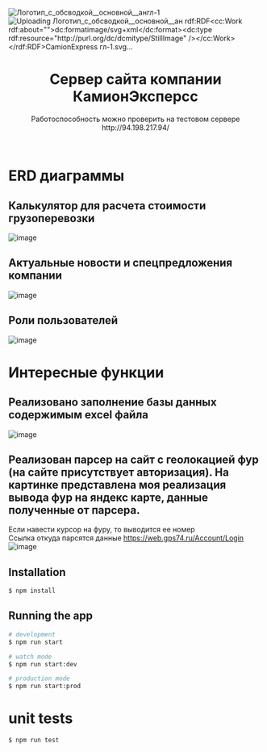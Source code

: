 ![Логотип_с_обсводкой__основной__англ-_1_](https://github.com/yonardr/camion-express-back/assets/78346001/154a5f00-843b-413a-a749-e334381c98ff)
![Uploading Логотип_с_обсводкой__основной__ан<?xml version="1.0" encoding="UTF-8" standalone="no"?>
<svg
   xmlns:dc="http://purl.org/dc/elements/1.1/"
   xmlns:cc="http://creativecommons.org/ns#"
   xmlns:rdf="http://www.w3.org/1999/02/22-rdf-syntax-ns#"
   xmlns:svg="http://www.w3.org/2000/svg"
   xmlns="http://www.w3.org/2000/svg"
   viewBox="0 0 1122.52 793.70135"
   height="393.70135"
   width="522.52"
   xml:space="preserve"
   id="svg2"
   version="1.1"><metadata
     id="metadata8"><rdf:RDF><cc:Work
         rdf:about=""><dc:format>image/svg+xml</dc:format><dc:type
           rdf:resource="http://purl.org/dc/dcmitype/StillImage" /></cc:Work></rdf:RDF></metadata><defs
     id="defs6"><linearGradient
       id="linearGradient46"
       spreadMethod="pad"
       gradientTransform="matrix(128.48104,-253.50132,-253.50132,-128.48104,85.291488,429.1047)"
       gradientUnits="userSpaceOnUse"
       y2="0"
       x2="1"
       y1="0"
       x1="0"><stop
         id="stop24"
         offset="0"
         style="stop-opacity:1;stop-color:#bcaf3c" /><stop
         id="stop26"
         offset="0.051388"
         style="stop-opacity:1;stop-color:#f17818" /><stop
         id="stop28"
         offset="0.255773"
         style="stop-opacity:1;stop-color:#f17818" /><stop
         id="stop30"
         offset="0.29676438"
         style="stop-opacity:1;stop-color:#f25b1c" /><stop
         id="stop32"
         offset="0.459799"
         style="stop-opacity:1;stop-color:#f25b1c" /><stop
         id="stop34"
         offset="0.49870873"
         style="stop-opacity:1;stop-color:#cf3d28" /><stop
         id="stop36"
         offset="0.653464"
         style="stop-opacity:1;stop-color:#cf3d28" /><stop
         id="stop38"
         offset="0.7843737"
         style="stop-opacity:1;stop-color:#cf3d28" /><stop
         id="stop40"
         offset="0.817288"
         style="stop-opacity:1;stop-color:#b61f29" /><stop
         id="stop42"
         offset="0.96329087"
         style="stop-opacity:1;stop-color:#b61f29" /><stop
         id="stop44"
         offset="1"
         style="stop-opacity:1;stop-color:#67222e" /></linearGradient><linearGradient
       id="linearGradient84"
       spreadMethod="pad"
       gradientTransform="matrix(128.48104,-253.50132,-253.50132,-128.48104,66.5684,419.61536)"
       gradientUnits="userSpaceOnUse"
       y2="0"
       x2="1"
       y1="0"
       x1="0"><stop
         id="stop62"
         offset="0"
         style="stop-opacity:1;stop-color:#bcaf3c" /><stop
         id="stop64"
         offset="0.051388"
         style="stop-opacity:1;stop-color:#f17818" /><stop
         id="stop66"
         offset="0.255773"
         style="stop-opacity:1;stop-color:#f17818" /><stop
         id="stop68"
         offset="0.29676438"
         style="stop-opacity:1;stop-color:#f25b1c" /><stop
         id="stop70"
         offset="0.459799"
         style="stop-opacity:1;stop-color:#f25b1c" /><stop
         id="stop72"
         offset="0.49870873"
         style="stop-opacity:1;stop-color:#cf3d28" /><stop
         id="stop74"
         offset="0.653464"
         style="stop-opacity:1;stop-color:#cf3d28" /><stop
         id="stop76"
         offset="0.7843737"
         style="stop-opacity:1;stop-color:#cf3d28" /><stop
         id="stop78"
         offset="0.817288"
         style="stop-opacity:1;stop-color:#b61f29" /><stop
         id="stop80"
         offset="0.96329087"
         style="stop-opacity:1;stop-color:#b61f29" /><stop
         id="stop82"
         offset="1"
         style="stop-opacity:1;stop-color:#67222e" /></linearGradient><linearGradient
       id="linearGradient122"
       spreadMethod="pad"
       gradientTransform="matrix(56.751427,-111.97419,-111.97419,-56.751427,170.31506,472.19686)"
       gradientUnits="userSpaceOnUse"
       y2="0"
       x2="1"
       y1="0"
       x1="0"><stop
         id="stop100"
         offset="0"
         style="stop-opacity:1;stop-color:#bcaf3c" /><stop
         id="stop102"
         offset="0.051388"
         style="stop-opacity:1;stop-color:#f17818" /><stop
         id="stop104"
         offset="0.255773"
         style="stop-opacity:1;stop-color:#f17818" /><stop
         id="stop106"
         offset="0.29676438"
         style="stop-opacity:1;stop-color:#f25b1c" /><stop
         id="stop108"
         offset="0.459799"
         style="stop-opacity:1;stop-color:#f25b1c" /><stop
         id="stop110"
         offset="0.49870873"
         style="stop-opacity:1;stop-color:#cf3d28" /><stop
         id="stop112"
         offset="0.653464"
         style="stop-opacity:1;stop-color:#cf3d28" /><stop
         id="stop114"
         offset="0.7843737"
         style="stop-opacity:1;stop-color:#cf3d28" /><stop
         id="stop116"
         offset="0.817288"
         style="stop-opacity:1;stop-color:#b61f29" /><stop
         id="stop118"
         offset="0.96329087"
         style="stop-opacity:1;stop-color:#b61f29" /><stop
         id="stop120"
         offset="1"
         style="stop-opacity:1;stop-color:#67222e" /></linearGradient><linearGradient
       id="linearGradient160"
       spreadMethod="pad"
       gradientTransform="matrix(128.48104,-253.50132,-253.50132,-128.48104,170.29511,472.18674)"
       gradientUnits="userSpaceOnUse"
       y2="0"
       x2="1"
       y1="0"
       x1="0"><stop
         id="stop138"
         offset="0"
         style="stop-opacity:1;stop-color:#bcaf3c" /><stop
         id="stop140"
         offset="0.051388"
         style="stop-opacity:1;stop-color:#f17818" /><stop
         id="stop142"
         offset="0.255773"
         style="stop-opacity:1;stop-color:#f17818" /><stop
         id="stop144"
         offset="0.29676438"
         style="stop-opacity:1;stop-color:#f25b1c" /><stop
         id="stop146"
         offset="0.459799"
         style="stop-opacity:1;stop-color:#f25b1c" /><stop
         id="stop148"
         offset="0.49870873"
         style="stop-opacity:1;stop-color:#cf3d28" /><stop
         id="stop150"
         offset="0.653464"
         style="stop-opacity:1;stop-color:#cf3d28" /><stop
         id="stop152"
         offset="0.7843737"
         style="stop-opacity:1;stop-color:#cf3d28" /><stop
         id="stop154"
         offset="0.817288"
         style="stop-opacity:1;stop-color:#b61f29" /><stop
         id="stop156"
         offset="0.96329087"
         style="stop-opacity:1;stop-color:#b61f29" /><stop
         id="stop158"
         offset="1"
         style="stop-opacity:1;stop-color:#67222e" /></linearGradient><linearGradient
       id="linearGradient198"
       spreadMethod="pad"
       gradientTransform="matrix(128.48104,-253.50132,-253.50132,-128.48104,170.18008,472.12844)"
       gradientUnits="userSpaceOnUse"
       y2="0"
       x2="1"
       y1="0"
       x1="0"><stop
         id="stop176"
         offset="0"
         style="stop-opacity:1;stop-color:#bcaf3c" /><stop
         id="stop178"
         offset="0.051388"
         style="stop-opacity:1;stop-color:#f17818" /><stop
         id="stop180"
         offset="0.255773"
         style="stop-opacity:1;stop-color:#f17818" /><stop
         id="stop182"
         offset="0.29676438"
         style="stop-opacity:1;stop-color:#f25b1c" /><stop
         id="stop184"
         offset="0.459799"
         style="stop-opacity:1;stop-color:#f25b1c" /><stop
         id="stop186"
         offset="0.49870873"
         style="stop-opacity:1;stop-color:#cf3d28" /><stop
         id="stop188"
         offset="0.653464"
         style="stop-opacity:1;stop-color:#cf3d28" /><stop
         id="stop190"
         offset="0.7843737"
         style="stop-opacity:1;stop-color:#cf3d28" /><stop
         id="stop192"
         offset="0.817288"
         style="stop-opacity:1;stop-color:#b61f29" /><stop
         id="stop194"
         offset="0.96329087"
         style="stop-opacity:1;stop-color:#b61f29" /><stop
         id="stop196"
         offset="1"
         style="stop-opacity:1;stop-color:#67222e" /></linearGradient><linearGradient
       id="linearGradient236"
       spreadMethod="pad"
       gradientTransform="matrix(128.48104,-253.50132,-253.50132,-128.48104,170.11295,472.09441)"
       gradientUnits="userSpaceOnUse"
       y2="0"
       x2="1"
       y1="0"
       x1="0"><stop
         id="stop214"
         offset="0"
         style="stop-opacity:1;stop-color:#bcaf3c" /><stop
         id="stop216"
         offset="0.051388"
         style="stop-opacity:1;stop-color:#f17818" /><stop
         id="stop218"
         offset="0.255773"
         style="stop-opacity:1;stop-color:#f17818" /><stop
         id="stop220"
         offset="0.29676438"
         style="stop-opacity:1;stop-color:#f25b1c" /><stop
         id="stop222"
         offset="0.459799"
         style="stop-opacity:1;stop-color:#f25b1c" /><stop
         id="stop224"
         offset="0.49870873"
         style="stop-opacity:1;stop-color:#cf3d28" /><stop
         id="stop226"
         offset="0.653464"
         style="stop-opacity:1;stop-color:#cf3d28" /><stop
         id="stop228"
         offset="0.7843737"
         style="stop-opacity:1;stop-color:#cf3d28" /><stop
         id="stop230"
         offset="0.817288"
         style="stop-opacity:1;stop-color:#b61f29" /><stop
         id="stop232"
         offset="0.96329087"
         style="stop-opacity:1;stop-color:#b61f29" /><stop
         id="stop234"
         offset="1"
         style="stop-opacity:1;stop-color:#67222e" /></linearGradient><linearGradient
       id="linearGradient274"
       spreadMethod="pad"
       gradientTransform="matrix(128.48104,-253.50132,-253.50132,-128.48104,170.0734,472.07437)"
       gradientUnits="userSpaceOnUse"
       y2="0"
       x2="1"
       y1="0"
       x1="0"><stop
         id="stop252"
         offset="0"
         style="stop-opacity:1;stop-color:#bcaf3c" /><stop
         id="stop254"
         offset="0.051388"
         style="stop-opacity:1;stop-color:#f17818" /><stop
         id="stop256"
         offset="0.255773"
         style="stop-opacity:1;stop-color:#f17818" /><stop
         id="stop258"
         offset="0.29676438"
         style="stop-opacity:1;stop-color:#f25b1c" /><stop
         id="stop260"
         offset="0.459799"
         style="stop-opacity:1;stop-color:#f25b1c" /><stop
         id="stop262"
         offset="0.49870873"
         style="stop-opacity:1;stop-color:#cf3d28" /><stop
         id="stop264"
         offset="0.653464"
         style="stop-opacity:1;stop-color:#cf3d28" /><stop
         id="stop266"
         offset="0.7843737"
         style="stop-opacity:1;stop-color:#cf3d28" /><stop
         id="stop268"
         offset="0.817288"
         style="stop-opacity:1;stop-color:#b61f29" /><stop
         id="stop270"
         offset="0.96329087"
         style="stop-opacity:1;stop-color:#b61f29" /><stop
         id="stop272"
         offset="1"
         style="stop-opacity:1;stop-color:#67222e" /></linearGradient><linearGradient
       id="linearGradient312"
       spreadMethod="pad"
       gradientTransform="matrix(128.48104,-253.50132,-253.50132,-128.48104,139.14859,456.40087)"
       gradientUnits="userSpaceOnUse"
       y2="0"
       x2="1"
       y1="0"
       x1="0"><stop
         id="stop290"
         offset="0"
         style="stop-opacity:1;stop-color:#bcaf3c" /><stop
         id="stop292"
         offset="0.051388"
         style="stop-opacity:1;stop-color:#f17818" /><stop
         id="stop294"
         offset="0.255773"
         style="stop-opacity:1;stop-color:#f17818" /><stop
         id="stop296"
         offset="0.29676438"
         style="stop-opacity:1;stop-color:#f25b1c" /><stop
         id="stop298"
         offset="0.459799"
         style="stop-opacity:1;stop-color:#f25b1c" /><stop
         id="stop300"
         offset="0.49870873"
         style="stop-opacity:1;stop-color:#cf3d28" /><stop
         id="stop302"
         offset="0.653464"
         style="stop-opacity:1;stop-color:#cf3d28" /><stop
         id="stop304"
         offset="0.7843737"
         style="stop-opacity:1;stop-color:#cf3d28" /><stop
         id="stop306"
         offset="0.817288"
         style="stop-opacity:1;stop-color:#b61f29" /><stop
         id="stop308"
         offset="0.96329087"
         style="stop-opacity:1;stop-color:#b61f29" /><stop
         id="stop310"
         offset="1"
         style="stop-opacity:1;stop-color:#67222e" /></linearGradient><linearGradient
       id="linearGradient350"
       spreadMethod="pad"
       gradientTransform="matrix(128.48104,-253.50132,-253.50132,-128.48104,68.882218,420.78804)"
       gradientUnits="userSpaceOnUse"
       y2="0"
       x2="1"
       y1="0"
       x1="0"><stop
         id="stop328"
         offset="0"
         style="stop-opacity:1;stop-color:#bcaf3c" /><stop
         id="stop330"
         offset="0.051388"
         style="stop-opacity:1;stop-color:#f17818" /><stop
         id="stop332"
         offset="0.255773"
         style="stop-opacity:1;stop-color:#f17818" /><stop
         id="stop334"
         offset="0.29676438"
         style="stop-opacity:1;stop-color:#f25b1c" /><stop
         id="stop336"
         offset="0.459799"
         style="stop-opacity:1;stop-color:#f25b1c" /><stop
         id="stop338"
         offset="0.49870873"
         style="stop-opacity:1;stop-color:#cf3d28" /><stop
         id="stop340"
         offset="0.653464"
         style="stop-opacity:1;stop-color:#cf3d28" /><stop
         id="stop342"
         offset="0.7843737"
         style="stop-opacity:1;stop-color:#cf3d28" /><stop
         id="stop344"
         offset="0.817288"
         style="stop-opacity:1;stop-color:#b61f29" /><stop
         id="stop346"
         offset="0.96329087"
         style="stop-opacity:1;stop-color:#b61f29" /><stop
         id="stop348"
         offset="1"
         style="stop-opacity:1;stop-color:#67222e" /></linearGradient><linearGradient
       id="linearGradient388"
       spreadMethod="pad"
       gradientTransform="matrix(128.48104,-253.50132,-253.50132,-128.48104,108.10947,440.66945)"
       gradientUnits="userSpaceOnUse"
       y2="0"
       x2="1"
       y1="0"
       x1="0"><stop
         id="stop366"
         offset="0"
         style="stop-opacity:1;stop-color:#bcaf3c" /><stop
         id="stop368"
         offset="0.051388"
         style="stop-opacity:1;stop-color:#f17818" /><stop
         id="stop370"
         offset="0.255773"
         style="stop-opacity:1;stop-color:#f17818" /><stop
         id="stop372"
         offset="0.29676438"
         style="stop-opacity:1;stop-color:#f25b1c" /><stop
         id="stop374"
         offset="0.459799"
         style="stop-opacity:1;stop-color:#f25b1c" /><stop
         id="stop376"
         offset="0.49870873"
         style="stop-opacity:1;stop-color:#cf3d28" /><stop
         id="stop378"
         offset="0.653464"
         style="stop-opacity:1;stop-color:#cf3d28" /><stop
         id="stop380"
         offset="0.7843737"
         style="stop-opacity:1;stop-color:#cf3d28" /><stop
         id="stop382"
         offset="0.817288"
         style="stop-opacity:1;stop-color:#b61f29" /><stop
         id="stop384"
         offset="0.96329087"
         style="stop-opacity:1;stop-color:#b61f29" /><stop
         id="stop386"
         offset="1"
         style="stop-opacity:1;stop-color:#67222e" /></linearGradient><linearGradient
       id="linearGradient426"
       spreadMethod="pad"
       gradientTransform="matrix(128.48104,-253.50132,-253.50132,-128.48104,47.747354,410.07635)"
       gradientUnits="userSpaceOnUse"
       y2="0"
       x2="1"
       y1="0"
       x1="0"><stop
         id="stop404"
         offset="0"
         style="stop-opacity:1;stop-color:#bcaf3c" /><stop
         id="stop406"
         offset="0.051388"
         style="stop-opacity:1;stop-color:#f17818" /><stop
         id="stop408"
         offset="0.255773"
         style="stop-opacity:1;stop-color:#f17818" /><stop
         id="stop410"
         offset="0.29676438"
         style="stop-opacity:1;stop-color:#f25b1c" /><stop
         id="stop412"
         offset="0.459799"
         style="stop-opacity:1;stop-color:#f25b1c" /><stop
         id="stop414"
         offset="0.49870873"
         style="stop-opacity:1;stop-color:#cf3d28" /><stop
         id="stop416"
         offset="0.653464"
         style="stop-opacity:1;stop-color:#cf3d28" /><stop
         id="stop418"
         offset="0.7843737"
         style="stop-opacity:1;stop-color:#cf3d28" /><stop
         id="stop420"
         offset="0.817288"
         style="stop-opacity:1;stop-color:#b61f29" /><stop
         id="stop422"
         offset="0.96329087"
         style="stop-opacity:1;stop-color:#b61f29" /><stop
         id="stop424"
         offset="1"
         style="stop-opacity:1;stop-color:#67222e" /></linearGradient><linearGradient
       id="linearGradient464"
       spreadMethod="pad"
       gradientTransform="matrix(53.576584,-105.71003,-105.71003,-53.576584,93.896181,433.46578)"
       gradientUnits="userSpaceOnUse"
       y2="0"
       x2="1"
       y1="0"
       x1="0"><stop
         id="stop442"
         offset="0"
         style="stop-opacity:1;stop-color:#bcaf3c" /><stop
         id="stop444"
         offset="0.051388"
         style="stop-opacity:1;stop-color:#f17818" /><stop
         id="stop446"
         offset="0.255773"
         style="stop-opacity:1;stop-color:#f17818" /><stop
         id="stop448"
         offset="0.29676438"
         style="stop-opacity:1;stop-color:#f25b1c" /><stop
         id="stop450"
         offset="0.459799"
         style="stop-opacity:1;stop-color:#f25b1c" /><stop
         id="stop452"
         offset="0.49870873"
         style="stop-opacity:1;stop-color:#cf3d28" /><stop
         id="stop454"
         offset="0.653464"
         style="stop-opacity:1;stop-color:#cf3d28" /><stop
         id="stop456"
         offset="0.7843737"
         style="stop-opacity:1;stop-color:#cf3d28" /><stop
         id="stop458"
         offset="0.817288"
         style="stop-opacity:1;stop-color:#b61f29" /><stop
         id="stop460"
         offset="0.96329087"
         style="stop-opacity:1;stop-color:#b61f29" /><stop
         id="stop462"
         offset="1"
         style="stop-opacity:1;stop-color:#67222e" /></linearGradient><linearGradient
       id="linearGradient502"
       spreadMethod="pad"
       gradientTransform="matrix(128.48104,-253.50132,-253.50132,-128.48104,111.36232,442.31806)"
       gradientUnits="userSpaceOnUse"
       y2="0"
       x2="1"
       y1="0"
       x1="0"><stop
         id="stop480"
         offset="0"
         style="stop-opacity:1;stop-color:#bcaf3c" /><stop
         id="stop482"
         offset="0.051388"
         style="stop-opacity:1;stop-color:#f17818" /><stop
         id="stop484"
         offset="0.255773"
         style="stop-opacity:1;stop-color:#f17818" /><stop
         id="stop486"
         offset="0.29676438"
         style="stop-opacity:1;stop-color:#f25b1c" /><stop
         id="stop488"
         offset="0.459799"
         style="stop-opacity:1;stop-color:#f25b1c" /><stop
         id="stop490"
         offset="0.49870873"
         style="stop-opacity:1;stop-color:#cf3d28" /><stop
         id="stop492"
         offset="0.653464"
         style="stop-opacity:1;stop-color:#cf3d28" /><stop
         id="stop494"
         offset="0.7843737"
         style="stop-opacity:1;stop-color:#cf3d28" /><stop
         id="stop496"
         offset="0.817288"
         style="stop-opacity:1;stop-color:#b61f29" /><stop
         id="stop498"
         offset="0.96329087"
         style="stop-opacity:1;stop-color:#b61f29" /><stop
         id="stop500"
         offset="1"
         style="stop-opacity:1;stop-color:#67222e" /></linearGradient><clipPath
       id="clipPath512"
       clipPathUnits="userSpaceOnUse"><path
         id="path510"
         d="M 25.014,159.448 H 301.395 V 435.829 H 25.014 Z" /></clipPath></defs><g
     transform="matrix(1.3333333,0,0,-1.3333333,0,793.70133)"
     id="g10"><g
       id="g12"><g
         id="g14"><g
           id="g20"><g
             id="g22"><path
               id="path48"
               style="fill:url(#linearGradient46);stroke:none"
               d="m 115.273,434.336 c 4.716,-2.339 9.415,-4.563 13.467,-8.063 v 0 c 0.184,-0.184 0.46,-0.355 0.645,-0.54 v 0 c 5.528,-4.79 9.397,-11.239 9.949,-18.425 v 0 c 0.347,-3.284 1.399,-7.14 -0.747,-9.887 v 0 c -0.36,-0.459 -0.695,-0.934 -0.977,-1.444 v 0 c -4.416,-7.996 -8.523,-16.086 -11.542,-24.783 v 0 c -0.737,-1.842 -1.657,-3.869 -3.465,-4.993 v 0 c 0,0 -13.388,-6.344 -21.464,-13.408 v 0 c -8.076,-7.067 -12.15,-10.194 -17.736,-16.368 v 0 C 77.085,329.44 72.574,322.238 71.255,319.715 v 0 c -0.363,-0.693 -0.746,-1.374 -1.156,-2.041 v 0 c -1.665,-2.731 -5.507,-10.081 -7.821,-17.082 v 0 C 59.153,291.551 57.326,286 55.788,279.105 v 0 c -1.59,-7.126 -2.179,-14.561 -2.234,-15.933 v 0 c -0.036,-0.902 -0.623,-4.457 -0.635,-10.954 v 0 -0.415 c 0.006,-3.35 0.166,-7.455 0.624,-12.351 v 0 c 1.566,-14.793 0.372,-5.407 1.884,-15.357 v 0 c 1.515,-9.95 3.535,-14.06 3.535,-14.06 v 0 l 4.757,-12.762 c 0,0 2.235,-5.767 6.417,-12.041 v 0 c 4.182,-6.272 1.803,-3.389 6.2,-9.084 v 0 c 4.398,-5.695 5.769,-7.571 8.22,-9.949 v 0 c 0,0 -5.841,9.516 -9.084,16.798 v 0 l -5.697,12.69 c 0,0 -2.787,6.561 -3.989,12.064 v 0 c 0,0 -5.258,20.529 -5.527,36.748 v 0 c -0.349,20.974 2.019,31.362 2.019,31.362 v 0 c 0,0 1.959,9.704 8.002,23.362 v 0 c 5.743,12.973 6.851,14.924 14.853,25.233 v 0 c 0,0 4.396,5.404 10.67,11.536 v 0 c 2.467,2.412 5.723,4.927 8.363,7.282 v 0 c 6.249,5.574 12.604,9.837 14.926,10.733 v 0 c 5.805,2.235 6.392,-7.884 2.908,-10.662 v 0 c -3.486,-2.774 -16.173,-8.793 -21.003,-20.618 v 0 c 0.213,0.234 13.935,15.101 23.301,15.261 v 0 c 0.125,0.003 0.25,0.007 0.374,0.016 v 0 c 0.543,0.039 2.216,-0.018 3.071,-1.759 v 0 c 1.01,-2.054 7.967,-15.573 9.77,-15.61 v 0 c 0,0 -2.374,3.954 -3.424,9.049 v 0 c 0,0 -1.911,10.491 -2.056,16.006 v 0 c 0,0 -0.15,7.165 0.133,8.748 v 0 c 0.504,2.83 0.261,1.428 0.504,2.83 v 0 c 0.886,5.1 0.509,3.217 0.867,4.975 v 0 c 0,0 0.431,1.815 1.08,4.416 v 0 c 1.972,7.903 8.401,24.008 13.447,28.683 v 0 c 0.54,0.501 1.232,0.807 1.965,0.883 v 0 c 1.399,0.146 3.915,0.16 5.857,-1.196 v 0 c 1.74,-1.212 4.441,-3.225 6.237,-4.866 v 0 c 2.409,-2.2 3.698,-3.882 5.985,-6.489 v 0 c 4.892,-5.58 8.324,-10.875 11.534,-16.998 v 0 c 0.156,-0.295 0.346,-0.597 0.525,-0.904 v 0 c 0.179,-0.308 0.347,-0.62 0.451,-0.936 v 0 c 0.082,-0.227 0.484,-0.211 0.452,0.027 v 0 c -0.246,1.903 0.28,3.328 1.205,3.508 v 0 c 0,0 7.905,2.134 19.89,-1.608 v 0 c 0.065,-0.02 0.132,-0.039 0.199,-0.055 v 0 c 6.038,-1.462 25.933,-13.139 42.097,-43.092 v 0 c 0.374,-0.693 1.017,-1.584 1.034,-2.344 v 0 c 0.083,-4.298 0.56,-19.499 0.72,-21.005 v 0 c 0.153,-1.437 7.438,-22.418 15.14,-27.348 v 0 c 5.29,-3.389 -5.436,-7.771 -8.94,-5.817 v 0 c -2.618,1.459 -2.692,0.72 -2.692,0.72 v 0 c 0,0 -0.612,-2.03 4.326,-6.753 v 0 c 4.105,-3.925 -7.129,-12.431 -11.04,-15.193 v 0 c -0.912,-0.641 -1.99,-0.92 -3.044,-1.279 v 0 c -2.989,-1.019 -20.623,1.164 -30.089,4.549 v 0 c -0.985,0.352 -2.008,0.581 -3.049,0.678 v 0 c -4.299,0.402 -14.997,1.362 -18.029,-0.029 v 0 c 0,-0.024 0.703,-0.786 4.544,-0.958 v 0 c 1.685,-0.076 10.215,-0.513 13.807,-1.881 v 0 c 10.173,-3.876 17.246,-5.357 27.042,-6.088 v 0 c 0.586,-0.045 1.063,-0.478 1.177,-1.052 v 0 c 0.468,-2.329 -0.107,-4.984 -7.282,-7.588 v 0 c -1.695,-0.616 -3.497,-0.885 -5.299,-0.807 v 0 c -1.599,0.068 -3.667,0.278 -5.701,0.833 v 0 c 0,0 -13.281,4.738 -27.109,5.864 v 0 c -10.256,0.833 -17.815,0.058 -21.029,-0.396 v 0 c -1.082,-0.153 -2.145,-0.403 -3.182,-0.746 v 0 c -4.693,-1.55 -17.711,-6.277 -21.379,-11.205 v 0 c 0,0 6.934,5.016 16.511,7.641 v 0 c 2.967,0.815 6.479,1.563 9.828,1.805 v 0 c 6.926,0.495 14.403,-0.026 20.941,-1.9 v 0 c 0.649,-0.186 1.198,-0.644 1.464,-1.262 v 0 c 0.223,-0.518 0.301,-1.191 -0.141,-1.937 v 0 c -0.172,-0.29 -0.4,-0.542 -0.66,-0.753 v 0 c -1.33,-1.097 -8.776,-8.321 1.3,-26.118 v 0 c 0.264,0.11 -4.386,18.324 6.369,26.224 v 0 c 0.76,0.559 1.542,0.706 2.616,0.647 v 0 l 16.041,-2.459 c 1.83,-0.493 2.746,-1.784 3.814,-2.963 v 0 c 1.603,-1.77 3.468,-3.978 4.507,-4.831 v 0 c 1.645,-1.353 5.038,-3.445 7.617,-4.55 v 0 c 2.396,-1.105 7.261,-1.544 9.843,-1.369 v 0 c 4.848,0.33 9.894,0.846 15.668,0.866 v 0 c 3.267,0.011 5.943,0.033 8.582,0.048 v 0 c 1.495,0.007 2.935,-0.044 4.162,-0.095 v 0 c 2.15,-0.09 3.654,-0.179 3.689,0.048 v 0 0.017 c -0.015,0.1 -0.28,0.254 -0.855,0.485 v 0 c -6.48,2.159 -13.114,2.131 -19.804,2.103 v 0 c -3.584,-0.014 -7.184,-0.029 -10.783,0.293 v 0 c -3.132,0.368 -6.264,1.105 -9.028,2.763 v 0 c -1.842,1.106 -4.43,2.208 -4.982,4.419 v 0 c -0.553,1.842 1.879,3.234 3.353,3.786 v 0 c 1.842,0.553 3.253,1.734 4.542,3.208 v 0 c 1.474,1.842 2.682,4.196 4.157,6.038 v 0 c 1.018,1.189 2.077,1.787 3.673,2.352 v 0 c 0.095,0.034 0.285,0.117 0.484,0.206 v 0 c 0.2,0.088 0.412,0.182 0.554,0.237 v 0 c 0.474,0.185 0.933,0.516 1.334,0.829 v 0 c 3.717,2.887 6.363,6.408 8.811,10.433 v 0 c 0.553,0.921 1.106,1.842 2.027,2.579 v 0 c 1.843,1.475 3.87,1.843 5.712,3.317 v 0 c 3.685,3.132 6.08,7.185 8.107,11.608 v 0 c 0.737,1.658 0.368,3.501 -1.106,4.606 v 0 c -2.947,1.843 -5.159,3.501 -7.554,5.896 v 0 c -0.737,0.737 -1.415,1.576 -2.026,2.396 v 0 c -4.318,5.789 -7.187,11.792 -8.66,18.794 v 0 c -1.23,6.501 -0.784,12.503 -0.739,18.801 v 0 c 0.004,0.676 -0.105,1.351 -0.315,1.991 v 0 c -1.229,3.765 -3.559,6.993 -5.58,10.53 v 0 c -0.507,1.014 -1.1,1.983 -1.751,2.856 v 0 c -0.106,0.144 -0.278,0.38 -0.375,0.529 v 0 c -1.75,2.664 -3.112,5.361 -5.244,7.671 v 0 c -0.184,0.185 -0.532,0.604 -0.717,0.788 v 0 c -3.132,3.133 -4.859,6.033 -8.36,8.797 v 0 c -0.526,0.44 -0.964,0.806 -1.3,1.089 v 0 l -0.002,0.002 c -0.002,0.002 -0.005,0.004 -0.007,0.005 v 0 c -0.004,0.004 -0.007,0.006 -0.013,0.011 v 0 c 0,0 -0.002,0 -0.004,0.002 v 0 c -0.173,0.138 -1.083,0.883 -1.236,1.036 v 0 c -0.184,0.183 -0.339,0.392 -0.524,0.576 v 0 c -0.737,1.106 -0.366,2.434 0.371,3.539 v 0 c 3.317,4.423 4.238,9.029 4.974,14.188 v 0 c 0.738,6.265 0.273,12.382 -0.279,18.647 v 0 c -0.184,2.027 -1.01,3.648 -1.931,5.49 v 0 c -0.185,0.737 -0.737,1.474 -0.737,2.211 v 0 c 0.125,2.875 0.147,5.558 0.146,8.486 v 0 c -0.003,1.387 -0.329,3.566 -0.596,4.903 v 0 c -0.352,1.758 -1.166,5.498 -2.091,8.326 v 0 c -0.505,1.546 -1.08,2.434 -1.802,3.911 v 0 c -2.366,4.836 -5.406,8.454 -5.427,8.454 v 0 c 0.048,-0.551 2.173,-3.996 3.535,-7.21 v 0 c 0.624,-1.475 1.291,-4.577 1.369,-5.804 v 0 c 0.401,-6.31 0.965,-9.758 1.027,-10.436 v 0 c 0.279,-3.034 -0.116,-6.085 -0.297,-9.087 v 0 c -0.083,-1.369 -0.343,-2.723 -0.792,-4.02 v 0 c -0.469,-1.364 -1.055,-2.554 -2.083,-3.584 v 0 c -3.869,-3.501 -8.015,-5.978 -12.437,-8.742 v 0 c -6.053,-3.561 -8.621,-4.807 -14.849,-7.806 v 0 c -0.444,-0.214 -0.898,-0.411 -1.357,-0.593 v 0 c -0.737,-0.296 -5.285,-2.154 -5.551,-2.27 v 0 c -0.533,-0.236 -1.384,-0.61 -2.27,-0.975 v 0 c -2.026,-0.922 -3.989,-1.082 -6.2,-1.082 v 0 c -0.921,0 -1.81,-0.193 -2.362,0.728 v 0 c -1.105,1.843 -1.598,3.584 -2.435,5.384 v 0 c -0.414,0.892 -1.015,1.981 -1.567,2.902 v 0 c -1.658,2.948 -3.106,5.802 -5.502,8.381 v 0 c -0.185,0.185 -0.34,0.428 -0.523,0.612 v 0 c -2.396,2.58 -4.451,5.101 -7.032,7.496 v 0 c -3.684,2.948 -7.37,5.896 -11.976,7.185 v 0 c -1.105,0.369 -1.474,1.474 -2.027,2.396 v 0 c -2.027,4.791 -4.157,9.456 -7.923,13.266 v 0 c -1.199,1.212 -7.002,5.896 -7.922,6.633 v 0 c -5.343,3.5 -10.684,5.712 -16.505,6.945 v 0 c 0.446,-0.098 0.415,-0.187 -0.003,0" /></g></g></g></g><g
       id="g50"><g
         id="g52"><g
           id="g58"><g
             id="g60"><path
               id="path86"
               style="fill:url(#linearGradient84);stroke:none"
               d="m 221.701,195.036 c 0,0 -40.856,-17.812 -61.14,-22.523 v 0 c -20.284,-4.71 -20.284,-3.269 -36.722,-2.979 v 0 c -16.439,0.287 -36.243,20.763 -36.243,20.763 v 0 c 4.518,-7.882 9.132,-12.786 9.132,-12.786 v 0 c 0,0 11.921,-10.959 27.207,-14.9 v 0 c 5.035,-1.299 10.529,-1.741 15.634,-1.751 v 0 h 0.361 c 10.231,0.02 18.805,1.751 18.805,1.751 v 0 c 0,0 35.087,5.865 60.852,21.63 v 0 c 25.762,15.766 56.424,9.614 56.424,9.614 v 0 c 0,4.422 -21.047,6.537 -21.047,6.537 v 0 c -0.95,0.019 -1.875,0.028 -2.778,0.028 v 0 c -21.971,0 -30.485,-5.384 -30.485,-5.384" /></g></g></g></g><g
       id="g88"><g
         id="g90"><g
           id="g96"><g
             id="g98"><path
               id="path124"
               style="fill:url(#linearGradient122);stroke:none"
               d="m 230.104,354.237 c -0.002,0.004 -0.006,0.006 -0.009,0.009 v 0 c -0.002,0 -0.002,0.002 -0.004,0.002 v 0 c 0.006,-0.005 0.009,-0.007 0.013,-0.011" /></g></g></g></g><g
       id="g126"><g
         id="g128"><g
           id="g134"><g
             id="g136"><path
               id="path162"
               style="fill:url(#linearGradient160);stroke:none"
               d="m 230.016,354.313 c 0.021,-0.021 0.046,-0.041 0.071,-0.063 v 0 c 0.002,-10e-4 0.003,-0.002 0.004,-0.002 v 0 0 c -0.026,0.025 -0.052,0.044 -0.075,0.065 z" /></g></g></g></g><g
       id="g164"><g
         id="g166"><g
           id="g172"><g
             id="g174"><path
               id="path200"
               style="fill:url(#linearGradient198);stroke:none"
               d="m 229.691,354.584 c 0.065,-0.054 0.138,-0.116 0.221,-0.184 v 0 0 c -0.083,0.07 -0.156,0.131 -0.221,0.184 z" /></g></g></g></g><g
       id="g202"><g
         id="g204"><g
           id="g210"><g
             id="g212"><path
               id="path238"
               style="fill:url(#linearGradient236);stroke:none"
               d="m 229.685,354.589 c -0.021,0.018 -0.042,0.037 -0.062,0.053 v 0 c 0.02,-0.018 0.041,-0.035 0.062,-0.053" /></g></g></g></g><g
       id="g240"><g
         id="g242"><g
           id="g248"><g
             id="g250"><path
               id="path276"
               style="fill:url(#linearGradient274);stroke:none"
               d="m 229.546,354.707 c 0.013,-0.011 0.027,-0.024 0.044,-0.037 v 0 c -0.015,0.013 -0.03,0.026 -0.044,0.037 z" /></g></g></g></g><g
       id="g278"><g
         id="g280"><g
           id="g286"><g
             id="g288"><path
               id="path314"
               style="fill:url(#linearGradient312);stroke:none"
               d="m 214.732,300.369 c 1.2,-0.287 3.603,-0.336 4.206,-0.102 v 0 c 0.601,0.234 1.804,0.949 2.151,1.029 v 0 c 0.584,0.132 2.138,0.112 3.16,0.082 v 0 c 0.612,-0.018 1.221,-0.117 1.81,-0.293 v 0 l 2.512,-0.751 c 0.079,-0.025 0.145,0.061 0.103,0.132 v 0 c -0.262,0.443 -0.896,1.493 -1.121,1.717 v 0 c -0.255,0.257 -1.532,1.409 -1.693,1.552 v 0 c 0.262,-0.242 -0.219,0.145 -0.554,0.601 v 0 c -0.338,0.454 -1.069,1.308 -1.214,1.525 v 0 c -0.146,0.215 -0.695,1.116 -0.793,1.406 v 0 c -0.123,0.363 -0.335,1.511 -0.419,1.754 v 0 c -0.088,0.245 -0.445,1.456 -0.482,1.815 v 0 c -0.048,0.466 -1.518,1.481 -1.947,1.514 v 0 c -0.418,0.032 -18.842,0.107 -18.842,0.107 v 0 c 0,0 11.921,-11.799 13.123,-12.088" /></g></g></g></g><g
       id="g316"><g
         id="g318"><g
           id="g324"><g
             id="g326"><path
               id="path352"
               style="fill:url(#linearGradient350);stroke:none"
               d="m 155.995,226.011 c 9.661,-34.463 38.571,-27.903 38.571,-27.903 v 0 c -22.71,-2.236 -31.177,31.363 -31.177,31.363 v 0 c -6.342,-0.757 -7.394,-3.46 -7.394,-3.46" /></g></g></g></g><g
       id="g354"><g
         id="g356"><g
           id="g362"><g
             id="g364"><path
               id="path390"
               style="fill:url(#linearGradient388);stroke:none"
               d="m 152.549,378.426 c -13.979,-23.879 -4.619,-51.298 -4.49,-51.821 v 0 c 0.065,0.654 10.343,23.042 17.106,25.472 v 0 c 0.402,0.146 0.683,0.513 0.728,0.938 v 0 c 0.277,2.51 0.951,10.617 -2.255,11.859 v 0 c -1.287,0.497 -2.377,0.474 -3.255,0.449 v 0 c -2.384,-0.064 -3.213,-0.129 -2.19,10.221 v 0 c 0.074,0.741 -3.681,2.289 -4.892,3.126 v 0 c -0.071,0.048 -0.151,0.071 -0.233,0.071 v 0 c -0.201,0 -0.412,-0.132 -0.519,-0.315" /></g></g></g></g><g
       id="g392"><g
         id="g394"><g
           id="g400"><g
             id="g402"><path
               id="path428"
               style="fill:url(#linearGradient426);stroke:none"
               d="m 123.741,251.581 c 0,0 -0.72,-5.431 -0.768,-12.833 v 0 c 0,0 -7.786,-18.456 -7.21,-40.279 v 0 c 0,0 19.695,29.396 32.576,35.371 v 0 c -0.527,-0.229 -16.542,-7.208 -25.27,-17.682 v 0 c -6.044,-7.256 -0.015,24.392 27.879,47.778 v 0 c -0.625,1.15 -15.71,-7.685 -21.704,-16.29 v 0 c -0.281,-0.4 -0.655,-0.731 -1.101,-0.932 v 0 c -0.761,-0.341 -1.625,-0.068 -1.568,2.351 v 0 c 0.024,0.98 0.203,1.949 0.505,2.882 v 0 c 3.234,10.004 8.793,25.104 21.508,36.572 v 0 c -0.33,-0.153 -21.412,-10.04 -24.847,-36.938" /></g></g></g></g><g
       id="g430"><g
         id="g432"><g
           id="g438"><g
             id="g440"><path
               id="path466"
               style="fill:url(#linearGradient464);stroke:none"
               d="m 148.063,326.59 c 0,0.002 -0.002,0.007 -0.004,0.015 v 0 c -0.002,-0.009 0,-0.015 0.004,-0.015" /></g></g></g></g><g
       id="g468"><g
         id="g470"><g
           id="g476"><g
             id="g478"><path
               id="path504"
               style="fill:url(#linearGradient502);stroke:none"
               d="m 115.273,434.336 c 0.418,-0.187 0.449,-0.098 0.003,0 v 0 z" /></g></g></g></g><g
       id="g506"><g
         clip-path="url(#clipPath512)"
         id="g508"><g
           transform="translate(276.0106,193.8552)"
           id="g514"><path
             id="path516"
             style="fill:none;stroke:#231f20;stroke-width:0.092;stroke-linecap:round;stroke-linejoin:round;stroke-miterlimit:4;stroke-dasharray:none;stroke-opacity:1"
             d="m 0,0 c 0,0 -30.662,6.152 -56.424,-9.614 -25.764,-15.765 -60.852,-21.63 -60.852,-21.63 0,0 -19.516,-3.941 -34.8,0 -15.286,3.941 -27.207,14.901 -27.207,14.901 0,0 -4.613,4.903 -9.131,12.785 0,0 19.803,-20.476 36.242,-20.764 16.438,-0.289 16.438,-1.73 36.722,2.98 20.285,4.711 61.141,22.523 61.141,22.523 0,0 9.228,5.835 33.262,5.356 C -21.047,6.537 0,4.422 0,0 Z" /></g><g
           transform="translate(163.3891,229.4715)"
           id="g518"><path
             id="path520"
             style="fill:none;stroke:#231f20;stroke-width:0.092;stroke-linecap:round;stroke-linejoin:round;stroke-miterlimit:4;stroke-dasharray:none;stroke-opacity:1"
             d="m 0,0 c 0,0 8.466,-33.599 31.178,-31.364 0,0 -28.912,-6.559 -38.572,27.904 0,0 1.052,2.703 7.394,3.46 z" /></g><g
           transform="translate(230.0153,354.3127)"
           id="g522"><path
             id="path524"
             style="fill:none;stroke:#231f20;stroke-width:0.092;stroke-linecap:round;stroke-linejoin:round;stroke-miterlimit:4;stroke-dasharray:none;stroke-opacity:1"
             d="M 0,0 C 0.022,-0.02 0.046,-0.041 0.072,-0.063" /></g><g
           transform="translate(229.691,354.5836)"
           id="g526"><path
             id="path528"
             style="fill:none;stroke:#231f20;stroke-width:0.092;stroke-linecap:round;stroke-linejoin:round;stroke-miterlimit:4;stroke-dasharray:none;stroke-opacity:1"
             d="M 0,0 C 0.064,-0.053 0.138,-0.116 0.221,-0.184" /></g><g
           transform="translate(229.6228,354.6425)"
           id="g530"><path
             id="path532"
             style="fill:none;stroke:#231f20;stroke-width:0.092;stroke-linecap:round;stroke-linejoin:round;stroke-miterlimit:4;stroke-dasharray:none;stroke-opacity:1"
             d="M 0,0 C 0.02,-0.018 0.041,-0.035 0.063,-0.053" /></g><g
           transform="translate(229.328,354.8894)"
           id="g534"><path
             id="path536"
             style="fill:none;stroke:#231f20;stroke-width:0.092;stroke-linecap:round;stroke-linejoin:round;stroke-miterlimit:4;stroke-dasharray:none;stroke-opacity:1"
             d="m 0,0 0.002,-0.002 h 0.002 c 0.002,-0.002 0.003,-0.004 0.005,-0.005 0,0 0.002,-0.002 0.004,-0.002 C 0.015,-0.011 0.017,-0.015 0.02,-0.017 0.022,-0.018 0.024,-0.02 0.028,-0.022 L 0.035,-0.03 c 0.004,-0.003 0.007,-0.007 0.013,-0.009 l 0.007,-0.007 c 0.006,-0.006 0.011,-0.009 0.019,-0.015 l 0.005,-0.005 c 0.008,-0.008 0.017,-0.015 0.026,-0.022 0.011,-0.01 0.022,-0.019 0.035,-0.03 0,0 0.002,-0.002 0.004,-0.002 0.009,-0.009 0.02,-0.016 0.031,-0.027 0.006,-0.004 0.009,-0.008 0.013,-0.01 0.009,-0.007 0.02,-0.016 0.029,-0.025 0.013,-0.011 0.028,-0.024 0.045,-0.037" /></g><g
           transform="translate(229.5897,354.6702)"
           id="g538"><path
             id="path540"
             style="fill:none;stroke:#231f20;stroke-width:0.092;stroke-linecap:round;stroke-linejoin:round;stroke-miterlimit:4;stroke-dasharray:none;stroke-opacity:1"
             d="M 0,0 C -0.015,0.013 -0.029,0.026 -0.044,0.037" /></g><g
           transform="translate(229.5897,354.6702)"
           id="g542"><path
             id="path544"
             style="fill:none;stroke:#231f20;stroke-width:0.092;stroke-linecap:round;stroke-linejoin:round;stroke-miterlimit:4;stroke-dasharray:none;stroke-opacity:1"
             d="M 0,0 C 0.011,-0.009 0.022,-0.018 0.033,-0.028" /></g><g
           transform="translate(229.9121,354.3993)"
           id="g546"><path
             id="path548"
             style="fill:none;stroke:#231f20;stroke-width:0.092;stroke-linecap:round;stroke-linejoin:round;stroke-miterlimit:4;stroke-dasharray:none;stroke-opacity:1"
             d="M 0,0 C -0.083,0.07 -0.157,0.133 -0.221,0.184 -0.223,0.188 -0.225,0.19 -0.227,0.19 -0.249,0.208 -0.269,0.227 -0.289,0.243" /></g><g
           transform="translate(229.9121,354.3993)"
           id="g550"><path
             id="path552"
             style="fill:none;stroke:#231f20;stroke-width:0.092;stroke-linecap:round;stroke-linejoin:round;stroke-miterlimit:4;stroke-dasharray:none;stroke-opacity:1"
             d="m 0,0 c 0.009,-0.007 0.02,-0.017 0.029,-0.026 0.019,-0.016 0.039,-0.031 0.059,-0.048 0.004,-0.003 0.01,-0.007 0.015,-0.013" /></g><g
           transform="translate(230.0909,354.2482)"
           id="g554"><path
             id="path556"
             style="fill:none;stroke:#231f20;stroke-width:0.092;stroke-linecap:round;stroke-linejoin:round;stroke-miterlimit:4;stroke-dasharray:none;stroke-opacity:1"
             d="M 0,0 C -0.026,0.024 -0.052,0.044 -0.076,0.064" /></g><g
           transform="translate(230.0909,354.2482)"
           id="g558"><path
             id="path560"
             style="fill:none;stroke:#231f20;stroke-width:0.092;stroke-linecap:round;stroke-linejoin:round;stroke-miterlimit:4;stroke-dasharray:none;stroke-opacity:1"
             d="M 0,0 C 0.002,0 0.002,-0.002 0.004,-0.002 0.007,-0.006 0.011,-0.007 0.013,-0.011" /></g><g
           transform="translate(115.2712,434.336)"
           id="g562"><path
             id="path564"
             style="fill:none;stroke:#231f20;stroke-width:0.092;stroke-linecap:round;stroke-linejoin:round;stroke-miterlimit:4;stroke-dasharray:none;stroke-opacity:1"
             d="m 0,0 c 5.822,-1.233 11.166,-3.444 16.509,-6.945 0.921,-0.737 6.724,-5.42 7.923,-6.633 3.766,-3.81 5.896,-8.475 7.923,-13.266 0.553,-0.921 0.921,-2.027 2.027,-2.395 4.606,-1.29 8.291,-4.238 11.976,-7.186 2.58,-2.395 4.636,-4.916 7.031,-7.496 0.185,-0.184 0.339,-0.427 0.524,-0.611 2.395,-2.58 3.843,-5.434 5.501,-8.382 0.553,-0.921 1.154,-2.01 1.568,-2.902 0.837,-1.8 1.329,-3.541 2.434,-5.384 0.553,-0.921 1.441,-0.728 2.363,-0.728 2.211,0 4.173,0.161 6.2,1.082 0.886,0.365 1.737,0.739 2.27,0.975 0.265,0.116 4.814,1.975 5.551,2.27 0.459,0.182 0.912,0.379 1.356,0.593 6.228,3 8.797,4.245 14.849,7.807 4.423,2.763 8.568,5.24 12.438,8.741 1.028,1.03 1.614,2.22 2.084,3.583 0.447,1.298 0.707,2.652 0.79,4.021 0.182,3.001 0.577,6.053 0.298,9.087 -0.062,0.678 -0.626,4.126 -1.028,10.436 -0.077,1.228 -0.744,4.329 -1.369,5.804 -1.361,3.214 -3.486,6.659 -3.534,7.21 0.021,0 3.061,-3.619 5.427,-8.453 0.722,-1.478 1.297,-2.366 1.802,-3.912 0.925,-2.828 1.739,-6.569 2.091,-8.326 0.267,-1.336 0.593,-3.516 0.595,-4.903 0.002,-2.928 -0.02,-5.611 -0.146,-8.485 0,-0.737 0.553,-1.474 0.737,-2.211 0.922,-1.843 1.747,-3.464 1.931,-5.491 0.553,-6.265 1.018,-12.382 0.281,-18.647 -0.737,-5.159 -1.659,-9.765 -4.975,-14.187 -0.737,-1.106 -1.108,-2.434 -0.371,-3.54 0.185,-0.184 0.339,-0.392 0.524,-0.576 0.153,-0.153 1.063,-0.898 1.236,-1.036 0.002,-0.002 0.004,-0.002 0.004,-0.002 0.005,-0.005 0.009,-0.007 0.013,-0.011" /></g><g
           transform="translate(115.2712,434.336)"
           id="g566"><path
             id="path568"
             style="fill:none;stroke:#231f20;stroke-width:0.092;stroke-linecap:round;stroke-linejoin:round;stroke-miterlimit:4;stroke-dasharray:none;stroke-opacity:1"
             d="M 0,0 C 0.451,-0.098 0.42,-0.188 0,0 Z" /></g><g
           transform="translate(100.997,322.7279)"
           id="g570"><path
             id="path572"
             style="fill:none;stroke:#231f20;stroke-width:0.092;stroke-linecap:round;stroke-linejoin:round;stroke-miterlimit:4;stroke-dasharray:none;stroke-opacity:1"
             d="M 0,0 C 4.829,11.824 17.517,17.843 21.003,20.618 24.487,23.395 23.9,33.514 18.096,31.279 15.772,30.383 9.417,26.12 3.169,20.546 0.529,18.191 -2.727,15.676 -5.194,13.264 -11.468,7.132 -15.864,1.728 -15.864,1.728 c -8.002,-10.309 -9.11,-12.26 -14.853,-25.233 -6.043,-13.657 -8.002,-23.362 -8.002,-23.362 0,0 -2.368,-10.388 -2.02,-31.362 0.269,-16.22 5.528,-36.747 5.528,-36.747 1.201,-5.504 3.989,-12.065 3.989,-12.065 l 5.697,-12.69 c 3.243,-7.281 9.084,-16.798 9.084,-16.798 -2.451,2.379 -3.821,4.254 -8.22,9.95 -4.398,5.695 -2.019,2.811 -6.2,9.083 -4.182,6.274 -6.417,12.041 -6.417,12.041 l -4.758,12.762 c 0,0 -2.019,4.11 -3.534,14.06 -1.512,9.95 -0.318,0.564 -1.885,15.358 -1.382,14.779 -0.044,22.342 0.011,23.719 0.056,1.372 0.645,8.807 2.235,15.934 1.537,6.895 3.365,12.444 6.49,21.486 2.314,7.001 6.156,14.351 7.821,17.082 0.41,0.667 0.793,1.349 1.156,2.041 1.319,2.523 5.83,9.725 12.148,16.71 5.586,6.175 9.66,9.302 17.736,16.368 8.076,7.064 21.464,13.408 21.464,13.408 1.807,1.124 2.728,3.151 3.465,4.993 3.018,8.697 7.126,16.788 11.542,24.782 0.282,0.511 0.617,0.986 0.977,1.445 2.146,2.747 1.094,6.604 0.748,9.887 -0.553,7.186 -4.422,13.635 -9.95,18.425 -0.184,0.185 -0.461,0.356 -0.645,0.54 -4.053,3.501 -8.752,5.725 -13.469,8.063" /></g><g
           transform="translate(230.1037,354.2372)"
           id="g574"><path
             id="path576"
             style="fill:none;stroke:#231f20;stroke-width:0.092;stroke-linecap:round;stroke-linejoin:round;stroke-miterlimit:4;stroke-dasharray:none;stroke-opacity:1"
             d="M 0,0 C 0.002,-0.002 0.006,-0.004 0.007,-0.006 L 0.009,-0.007 C 0.345,-0.289 0.783,-0.656 1.31,-1.096 4.811,-3.86 6.537,-6.76 9.67,-9.893 c 0.184,-0.184 0.532,-0.604 0.716,-0.788 2.132,-2.311 3.494,-5.006 5.244,-7.671 0.098,-0.149 0.269,-0.385 0.376,-0.529 0.651,-0.873 1.244,-1.842 1.751,-2.855 2.021,-3.538 4.35,-6.766 5.579,-10.531 0.21,-0.641 0.319,-1.315 0.315,-1.991 -0.044,-6.298 -0.49,-12.299 0.739,-18.802 1.474,-7.001 4.343,-13.004 8.66,-18.794 0.611,-0.819 1.289,-1.658 2.026,-2.395 2.396,-2.395 4.607,-4.053 7.555,-5.896 1.474,-1.105 1.842,-2.948 1.105,-4.606 -2.026,-4.422 -4.422,-8.476 -8.107,-11.608 -1.842,-1.474 -3.869,-1.843 -5.712,-3.317 -0.921,-0.737 -1.474,-1.658 -2.026,-2.579 -2.449,-4.025 -5.095,-7.546 -8.812,-10.433 -0.401,-0.313 -0.86,-0.645 -1.334,-0.829 -0.141,-0.055 -0.353,-0.149 -0.554,-0.238 -0.199,-0.088 -0.389,-0.171 -0.483,-0.204 -1.597,-0.566 -2.655,-1.165 -3.674,-2.353 -1.474,-1.843 -2.683,-4.196 -4.157,-6.038 -1.289,-1.474 -2.699,-2.655 -4.542,-3.208 -1.474,-0.553 -3.906,-1.944 -3.353,-3.786 0.553,-2.211 3.14,-3.313 4.982,-4.419 2.764,-1.658 5.896,-2.395 9.029,-2.764 10.318,-0.921 20.636,0.922 30.586,-2.395 2.808,-1.128 -1.745,-0.427 -6.996,-0.455 -2.639,-0.015 -5.314,-0.037 -8.581,-0.048 -5.774,-0.02 -10.821,-0.536 -15.669,-0.866 -2.581,-0.175 -7.447,0.264 -9.843,1.369 -2.579,1.106 -5.971,3.197 -7.617,4.549 -1.039,0.853 -2.904,3.063 -4.507,4.831 -1.068,1.18 -1.984,2.471 -3.814,2.963 l -16.041,2.46 c -1.074,0.059 -1.855,-0.088 -2.616,-0.647 -10.755,-7.901 -6.105,-26.114 -6.368,-26.225 -10.077,17.798 -2.631,25.022 -1.301,26.118 0.26,0.212 0.488,0.465 0.66,0.754 0.442,0.746 0.365,1.419 0.142,1.937 -0.268,0.619 -0.817,1.076 -1.465,1.262 -6.538,1.874 -14.015,2.395 -20.941,1.899 -3.349,-0.241 -6.861,-0.989 -9.828,-1.804 -9.577,-2.625 -16.511,-7.641 -16.511,-7.641 3.669,4.927 16.686,9.655 21.379,11.205 1.038,0.343 2.101,0.593 3.182,0.746 3.214,0.453 10.774,1.229 21.029,0.396 13.828,-1.125 27.109,-5.864 27.109,-5.864 2.035,-0.555 4.102,-0.765 5.701,-0.833 1.802,-0.078 3.604,0.191 5.299,0.807 7.175,2.603 7.75,5.258 7.282,7.587 -0.114,0.575 -0.591,1.008 -1.177,1.052 -9.795,0.732 -16.869,2.213 -27.041,6.088 -3.593,1.369 -12.122,1.806 -13.808,1.881 -3.84,0.174 -4.544,0.935 -4.544,0.958 3.033,1.392 13.731,0.432 18.029,0.03 1.041,-0.098 2.064,-0.326 3.05,-0.678 9.465,-3.385 27.1,-5.568 30.088,-4.549 1.054,0.359 2.132,0.637 3.044,1.278 3.912,2.762 15.146,11.269 11.041,15.194 -4.938,4.722 -4.327,6.753 -4.327,6.753 0,0 0.074,0.739 2.692,-0.721 3.505,-1.953 14.23,2.429 8.94,5.817 -7.702,4.931 -14.987,25.912 -15.14,27.349 -0.16,1.506 -0.637,16.706 -0.72,21.005 -0.017,0.759 -0.66,1.651 -1.034,2.344 -16.165,29.952 -36.058,41.63 -42.096,43.091 -0.069,0.017 -0.135,0.035 -0.199,0.056 -11.986,3.742 -19.891,1.608 -19.891,1.608 -0.925,-0.18 -1.452,-1.605 -1.205,-3.508 0.032,-0.238 -0.37,-0.254 -0.451,-0.028 -0.105,0.317 -0.273,0.629 -0.451,0.936 -0.179,0.308 -0.369,0.61 -0.526,0.905 -3.209,6.123 -6.642,11.418 -11.534,16.997 -2.287,2.608 -3.576,4.29 -5.984,6.49 -1.797,1.642 -4.498,3.654 -6.237,4.866 -1.943,1.356 -4.459,1.341 -5.858,1.196 -0.733,-0.076 -1.424,-0.382 -1.964,-0.883 -5.047,-4.674 -11.475,-20.78 -13.447,-28.683 -0.65,-2.601 -1.081,-4.416 -1.081,-4.416 -0.358,-1.758 0.02,0.125 -0.866,-4.975 -0.244,-1.402 0,0 -0.505,-2.83 -0.282,-1.583 -0.133,-8.749 -0.133,-8.749 0.146,-5.514 2.056,-16.006 2.056,-16.006 1.051,-5.094 3.424,-9.048 3.424,-9.048 -1.802,0.036 -8.76,13.555 -9.769,15.61 -0.855,1.741 -2.528,1.798 -3.072,1.759 -0.123,-0.009 -0.249,-0.013 -0.374,-0.016 -9.366,-0.161 -23.087,-15.026 -23.301,-15.26 -0.002,0 -0.002,-0.002 -0.002,-0.002" /></g><g
           transform="translate(225.8438,303.7498)"
           id="g578"><path
             id="path580"
             style="fill:none;stroke:#231f20;stroke-width:0.092;stroke-linecap:round;stroke-linejoin:round;stroke-miterlimit:4;stroke-dasharray:none;stroke-opacity:1"
             d="M 0,0 C 0,0 0.006,-0.004 0.015,-0.015 H 0.017" /></g><g
           transform="translate(225.8604,303.735)"
           id="g582"><path
             id="path584"
             style="fill:none;stroke:#231f20;stroke-width:0.092;stroke-linecap:round;stroke-linejoin:round;stroke-miterlimit:4;stroke-dasharray:none;stroke-opacity:1"
             d="M 0,0 C 0.16,-0.144 1.437,-1.295 1.693,-1.551 1.918,-1.776 2.552,-2.826 2.814,-3.269 2.856,-3.341 2.79,-3.425 2.71,-3.401 L 0.199,-2.65 c -0.59,0.175 -1.198,0.275 -1.811,0.293 -1.021,0.03 -2.576,0.05 -3.16,-0.083 -0.347,-0.079 -1.55,-0.794 -2.15,-1.028 -0.603,-0.234 -3.006,-0.186 -4.207,0.102 -1.201,0.289 -13.122,12.089 -13.122,12.089 0,0 18.423,-0.076 18.841,-0.107 0.43,-0.033 1.9,-1.049 1.948,-1.515 0.037,-0.359 0.394,-1.57 0.481,-1.815 0.085,-0.243 0.296,-1.391 0.42,-1.754 0.097,-0.289 0.647,-1.19 0.792,-1.406 0.146,-0.217 0.877,-1.07 1.214,-1.525 C -0.219,0.146 0.262,-0.241 0,0 Z" /></g><g
           transform="translate(148.0591,326.6046)"
           id="g586"><path
             id="path588"
             style="fill:none;stroke:#231f20;stroke-width:0.092;stroke-linecap:round;stroke-linejoin:round;stroke-miterlimit:4;stroke-dasharray:none;stroke-opacity:1"
             d="M 0,0 C -0.002,-0.009 0,-0.015 0.004,-0.015 0.004,-0.013 0.002,-0.007 0,0 Z" /></g><g
           transform="translate(148.0591,326.6046)"
           id="g590"><path
             id="path592"
             style="fill:none;stroke:#231f20;stroke-width:0.092;stroke-linecap:round;stroke-linejoin:round;stroke-miterlimit:4;stroke-dasharray:none;stroke-opacity:1"
             d="m 0,0 c -0.129,0.523 -9.489,27.942 4.49,51.821 0.151,0.258 0.507,0.413 0.752,0.244 1.211,-0.837 4.966,-2.385 4.892,-3.125 -1.4,-14.166 0.669,-8.822 5.445,-10.67 3.206,-1.242 2.531,-9.35 2.255,-11.859 C 17.788,25.985 17.508,25.619 17.106,25.473 10.342,23.043 0.064,0.654 0,0 Z" /></g><g
           transform="translate(148.3392,233.8401)"
           id="g594"><path
             id="path596"
             style="fill:none;stroke:#231f20;stroke-width:0.092;stroke-linecap:round;stroke-linejoin:round;stroke-miterlimit:4;stroke-dasharray:none;stroke-opacity:1"
             d="m 0,0 c -0.527,-0.228 -16.542,-7.208 -25.27,-17.683 -6.044,-7.256 -0.015,24.394 27.879,47.779" /></g><g
           transform="translate(148.5916,288.5212)"
           id="g598"><path
             id="path600"
             style="fill:none;stroke:#231f20;stroke-width:0.092;stroke-linecap:round;stroke-linejoin:round;stroke-miterlimit:4;stroke-dasharray:none;stroke-opacity:1"
             d="m 0,0 c -0.002,-0.002 -0.002,-0.002 -0.004,-0.002 -0.329,-0.153 -21.412,-10.04 -24.846,-36.937 0,0 -0.721,-5.432 -0.769,-12.834 0,0 -7.786,-18.456 -7.21,-40.279 0,0 19.695,29.396 32.577,35.371 0.009,0.004 0.012,0.005 0.012,0.005" /></g><g
           transform="translate(150.9483,263.9362)"
           id="g602"><path
             id="path604"
             style="fill:none;stroke:#231f20;stroke-width:0.092;stroke-linecap:round;stroke-linejoin:round;stroke-miterlimit:4;stroke-dasharray:none;stroke-opacity:1"
             d="m 0,0 c -0.625,1.15 -15.709,-7.685 -21.705,-16.29 -0.28,-0.4 -0.654,-0.731 -1.1,-0.932 -0.761,-0.341 -1.625,-0.068 -1.568,2.351 0.024,0.98 0.203,1.949 0.505,2.882 3.233,10.005 8.792,25.104 21.508,36.572" /></g></g></g><text
       id="text610"
       style="font-variant:normal;font-weight:bold;font-stretch:normal;font-size:127.2480011px;font-family:Georgia;-inkscape-font-specification:Georgia-Bold;writing-mode:lr-tb;fill:#252b42;fill-opacity:1;fill-rule:nonzero;stroke:none"
       transform="matrix(1,0,0,-1,297.1973,339.4253)"><tspan
         id="tspan606"
         y="0"
         x="0 90.982323 166.82213 296.10611 341.08826 422.01801">Camion</tspan><tspan
         id="tspan608"
         y="152.6976"
         x="0 91.745811 166.56763 250.29681 316.46579 389.25162 454.52985">Express</tspan></text>
</g></svg>гл-_1_.svg…]()

# <h1 align="center">Сервер сайта компании КамионЭксперсс</h1>

<p align="center">
  Работоспособность можно проверить на тестовом сервере
http://94.198.217.94/
</p>
<br>

# ERD диаграммы
## Калькулятор для расчета стоимости грузоперевозки
![image](https://github.com/yonardr/camion-express-back/assets/78346001/4741fe32-616a-4547-ac72-c221ed389ea0)


## Актуальные новости и спецпредложения компании
![image](https://github.com/yonardr/camion-express-back/assets/78346001/a2e118eb-9cee-4e89-85fa-7a42b7733e35)

## Роли пользователей
![image](https://github.com/yonardr/camion-express-back/assets/78346001/e9d3128d-7293-4ba7-aac3-ccd820cc79e0)

# Интересные функции 
## Реализовано заполнение базы данных содержимым excel файла
![image](https://github.com/yonardr/camion-express-back/assets/78346001/46390de7-29d9-4ff5-b255-6267cda0e88d)

## Реализован парсер на сайт с геолокацией фур (на сайте присутствует авторизация). На картинке представлена моя реализация вывода фур на яндекс карте, данные полученные от парсера.
Если навести курсор на фуру, то выводится ее номер <br>
Ссылка откуда парсятся данные https://web.gps74.ru/Account/Login
![image](https://github.com/yonardr/camion-express-back/assets/78346001/0aeeaae9-5e54-48d7-ab41-78ef8a74815f)

## Installation

```bash
$ npm install
```

## Running the app

```bash
# development
$ npm run start

# watch mode
$ npm run start:dev

# production mode
$ npm run start:prod
```

# unit tests
```bash
$ npm run test
```
